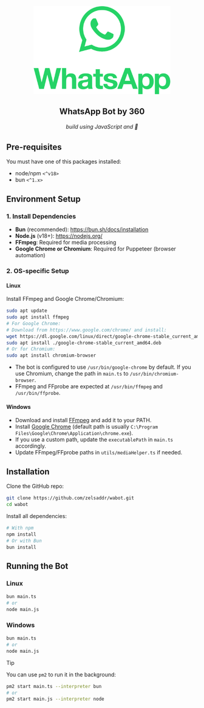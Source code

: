 <div align="center">

<img src="/assets/Digital_Stacked_Green.png" width="360">

## WhatsApp Bot by 360

###### build using JavaScript and 💖

</div>

## Pre-requisites

You must have one of this packages installed:

- node/npm `<^v18>`
- bun `<^1.x>`

## Environment Setup

### 1. Install Dependencies

- **Bun** (recommended): https://bun.sh/docs/installation
- **Node.js** (v18+): https://nodejs.org/
- **FFmpeg**: Required for media processing
- **Google Chrome or Chromium**: Required for Puppeteer (browser automation)

### 2. OS-specific Setup

#### **Linux**

Install FFmpeg and Google Chrome/Chromium:

```bash
sudo apt update
sudo apt install ffmpeg
# For Google Chrome:
# Download from https://www.google.com/chrome/ and install:
wget https://dl.google.com/linux/direct/google-chrome-stable_current_amd64.deb
sudo apt install ./google-chrome-stable_current_amd64.deb
# Or for Chromium:
sudo apt install chromium-browser
```

- The bot is configured to use `/usr/bin/google-chrome` by default. If you use Chromium, change the path in `main.ts` to `/usr/bin/chromium-browser`.
- FFmpeg and FFprobe are expected at `/usr/bin/ffmpeg` and `/usr/bin/ffprobe`.

#### **Windows**

- Download and install [FFmpeg](https://ffmpeg.org/download.html) and add it to your PATH.
- Install [Google Chrome](https://www.google.com/chrome/) (default path is usually `C:\Program Files\Google\Chrome\Application\chrome.exe`).
- If you use a custom path, update the `executablePath` in `main.ts` accordingly.
- Update FFmpeg/FFprobe paths in `utils/mediaHelper.ts` if needed.

## Installation

Clone the GitHub repo:

```bash
git clone https://github.com/zelsaddr/wabot.git
cd wabot
```

Install all dependencies:

```bash
# With npm
npm install
# Or with Bun
bun install
```

## Running the Bot

### **Linux**
```bash
bun main.ts
# or
node main.js
```

### **Windows**
```bash
bun main.ts
# or
node main.js
```

> [!TIP]
> You can use `pm2` to run it in the background:
> ```bash
> pm2 start main.ts --interpreter bun
> # or
> pm2 start main.js --interpreter node
> ```
